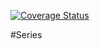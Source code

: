 
<a href='https://coveralls.io/r/seppaleinen/series'><img src='https://coveralls.io/repos/seppaleinen/series/badge.svg' alt='Coverage Status' /></a>


#Series